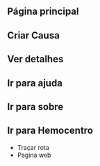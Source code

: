 ## Página principal 
## Criar Causa
## Ver detalhes
## Ir para ajuda
## Ir para sobre 
## Ir para Hemocentro 
 - Traçar rota
 - Pagina web

